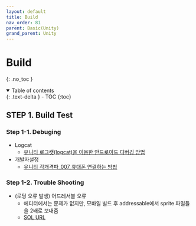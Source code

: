 ```yaml
---
layout: default
title: Build
nav_order: 81
parent: Basic(Unity)
grand_parent: Unity
---
```


# Build

{: .no_toc }

<details open markdown="block">
  <summary>
    Table of contents
  </summary>
  {: .text-delta }
- TOC
{:toc}
</details>
<!------------------------------------ STEP ------------------------------------>

## STEP 1. Build Test

### Step 1-1. Debuging

* Logcat 
  * [유니티 로그캣(logcat)을 이용한 안드로이드 디버깅 방법](https://blockdmask.tistory.com/587)
* 개발자설정
  * [유니티 각개격파_007_휴대폰 연결하는 방법](https://fiftiesstudy.tistory.com/246)



### Step 1-2. Trouble Shooting

* (로딩 오류 발생) 어드레서블 오류
  * 에디터에서는 문제가 없지만, 모바일 빌드 후 addressable에서 sprite 파일들을 2배로 보내줌 
  * [SOL URL](https://forum.unity.com/threads/addressables-loadresourcelocationsasync-will-give-me-2-times-the-assets-that-i-have.738317/)

